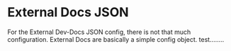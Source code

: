 # External Docs JSON

For the External Dev-Docs JSON config, there is not that much configuration.  External Docs are basically a simple config object. test........
